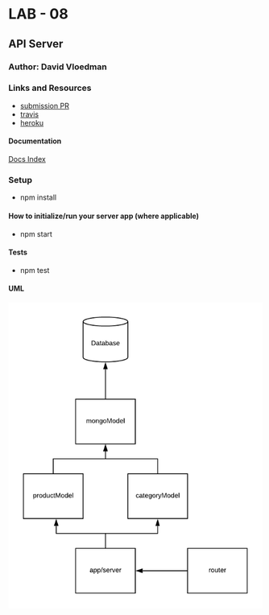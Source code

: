 # LAB - 08

## API Server

### Author: David Vloedman

### Links and Resources

* [submission PR](https://github.com/david-vloedman-401-advanced-javascript/401-lab-08/pull/1)
* [travis](https://www.travis-ci.com/david-vloedman-401-advanced-javascript/401-lab-08)
* [heroku](https://lab10-api.herokuapp.com/)



#### Documentation

[Docs Index](./docs/index.html)


### Setup

* npm install

#### How to initialize/run your server app (where applicable)

* npm start
  
#### Tests

* npm test

#### UML

![](./assets/lab-08.png)

